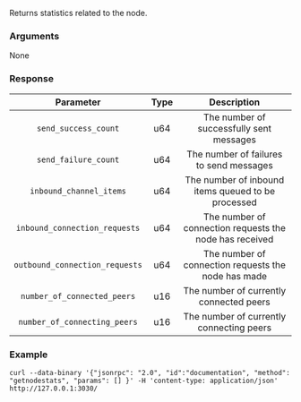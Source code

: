 Returns statistics related to the node.

### Arguments

None

### Response

|            Parameter           | Type |                        Description                      |
|:------------------------------:|:----:|:-------------------------------------------------------:|
| `send_success_count`           | u64  | The number of successfully sent messages                |
| `send_failure_count`           | u64  | The number of failures to send messages                 |
| `inbound_channel_items`        | u64  | The number of inbound items queued to be processed      |
| `inbound_connection_requests`  | u64  | The number of connection requests the node has received |
| `outbound_connection_requests` | u64  | The number of connection requests the node has made     |
| `number_of_connected_peers`    | u16  | The number of currently connected peers                 |
| `number_of_connecting_peers`   | u16  | The number of currently connecting peers                |

### Example
```ignore
curl --data-binary '{"jsonrpc": "2.0", "id":"documentation", "method": "getnodestats", "params": [] }' -H 'content-type: application/json' http://127.0.0.1:3030/
```
